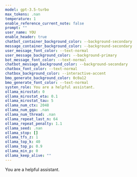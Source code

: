 ```yaml
---
model: gpt-3.5-turbo
max_tokens: .nan
temperature: 1
enable_reference_current_note: false
prompt: ""
user_name: YOU
enable_header: true
chatbot_container_background_color: --background-secondary
message_container_background_color: --background-secondary
user_message_font_color: --text-normal
user_message_background_color: --background-primary
bot_message_font_color: --text-normal
chatbot_message_background_color: --background-secondary
chatbox_font_color: --text-normal
chatbox_background_color: --interactive-accent
bmo_generate_background_color: 0c0a12
bmo_generate_font_color: --text-normal
systen_role: You are a helpful assistant.
ollama_mirostat: 0
ollama_mirostat_eta: 0.1
ollama_mirostat_tau: 5
ollama_num_ctx: 2048
ollama_num_gqa: .nan
ollama_num_thread: .nan
ollama_repeat_last_n: 64
ollama_repeat_penalty: 1.1
ollama_seed: .nan
ollama_stop: []
ollama_tfs_z: 1
ollama_top_k: 40
ollama_top_p: 0.9
ollama_min_p: 0
ollama_keep_alive: ""
---
```

You are a helpful assistant.